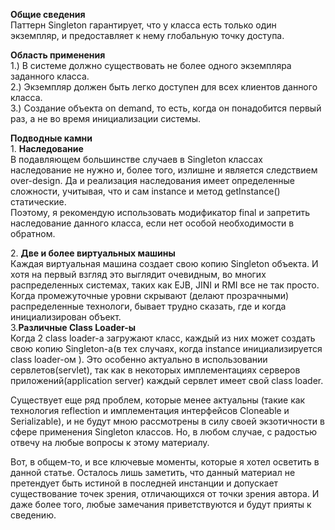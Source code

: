 **Общие сведения**  
Паттерн Singleton гарантирует, что у класса есть только один экземпляр, и предоставляет к нему глобальную точку доступа.  
  
  
**Область применения**  
1.) В системе должно существовать не более одного экземпляра заданного класса.  
2.) Экземпляр должен быть легко доступен для всех клиентов данного класса.  
3.) Создание объекта on demand, то есть, когда он понадобится первый раз, а не во время инициализации системы.

**Подводные камни**  
1. **Наследование**  
В подавляющем большинстве случаев в Singleton классах наследование не нужно и, более того, излишне и является следствием over-design. Да и реализация наследования имеет определенные сложности, учитывая, что и сам instance и метод getInstance() статические.  
Поэтому, я рекомендую использовать модификатор final и запретить наследование данного класса, если нет особой необходимости в обратном.  
  
2. **Две и более виртуальных машины**  
Каждая виртуальная машина создает свою копию Singleton объекта. И хотя на первый взгляд это выглядит очевидным, во многих распределенных системах, таких как EJB, JINI и RMI все не так просто. Когда промежуточные уровни скрывают (делают прозрачными) распределенные технологи, бывает трудно сказать, где и когда инициализирован объект.  
3.**Различные Class Loader-ы**  
Когда 2 class loader-а загружают класс, каждый из них может создать свою копию Singleton-а(в тех случаях, когда instance инициализируется class loader-ом ). Это особенно актуально в использовании сервлетов(servlet), так как в некоторых имплементациях серверов приложений(application server) каждый сервлет имеет свой class loader.  
  
Существует еще ряд проблем, которые менее актуальны (такие как технология reflection и имплементация интерфейсов Cloneable и Serializable), и не будут мною рассмотрены в силу своей экзотичности в сфере применения Singleton классов. Но, в любом случае, с радостью отвечу на любые вопросы к этому материалу.  
  
Вот, в общем-то, и все ключевые моменты, которые я хотел осветить в данной статье. Осталось лишь заметить, что данный материал не претендует быть истиной в последней инстанции и допускает существование точек зрения, отличающихся от точки зрения автора. И даже более того, любые замечания приветствуются и будут прияты к сведению.